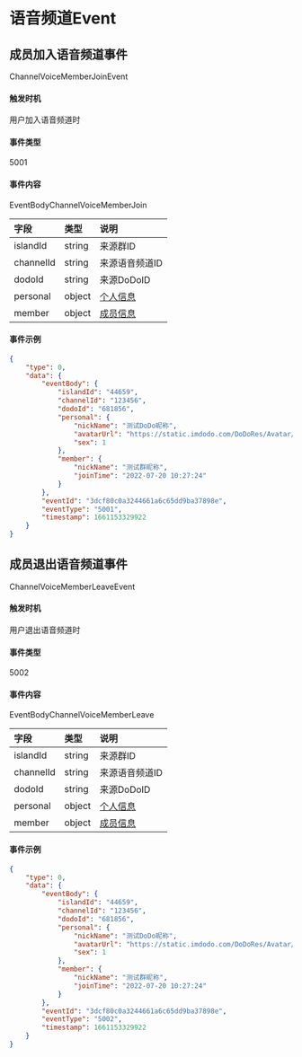 # 语音频道Event


## 成员加入语音频道事件

ChannelVoiceMemberJoinEvent

#### 触发时机

用户加入语音频道时

#### 事件类型

5001

#### 事件内容

EventBodyChannelVoiceMemberJoin

|字段|类型|说明|
|:---------------|:-----|:---------------|
|islandId|string|来源群ID|
|channelId|string|来源语音频道ID|
|dodoId|string|来源DoDoID|
|personal|object|[个人信息](../api/message.md#个人信息)|
|member|object|[成员信息](../api/message.md#成员信息)|

#### 事件示例

```json
{
    "type": 0,
    "data": {
        "eventBody": {
            "islandId": "44659",
            "channelId": "123456",
            "dodoId": "681856",
            "personal": {
                "nickName": "测试DoDo昵称",
                "avatarUrl": "https://static.imdodo.com/DoDoRes/Avatar/6.png",
                "sex": 1
            },
            "member": {
                "nickName": "测试群昵称",
                "joinTime": "2022-07-20 10:27:24"
            }
        },
        "eventId": "3dcf80c0a3244661a6c65dd9ba37898e",
        "eventType": "5001",
        "timestamp": 1661153329922
    }
}
```


## 成员退出语音频道事件

ChannelVoiceMemberLeaveEvent

#### 触发时机

用户退出语音频道时

#### 事件类型

5002

#### 事件内容

EventBodyChannelVoiceMemberLeave

|字段|类型|说明|
|:---------------|:-----|:---------------|
|islandId|string|来源群ID|
|channelId|string|来源语音频道ID|
|dodoId|string|来源DoDoID|
|personal|object|[个人信息](../api/message.md#个人信息)|
|member|object|[成员信息](../api/message.md#成员信息)|

#### 事件示例

```json
{
    "type": 0,
    "data": {
        "eventBody": {
            "islandId": "44659",
            "channelId": "123456",
            "dodoId": "681856",
            "personal": {
                "nickName": "测试DoDo昵称",
                "avatarUrl": "https://static.imdodo.com/DoDoRes/Avatar/6.png",
                "sex": 1
            },
            "member": {
                "nickName": "测试群昵称",
                "joinTime": "2022-07-20 10:27:24"
            }
        },
        "eventId": "3dcf80c0a3244661a6c65dd9ba37898e",
        "eventType": "5002",
        "timestamp": 1661153329922
    }
}
```